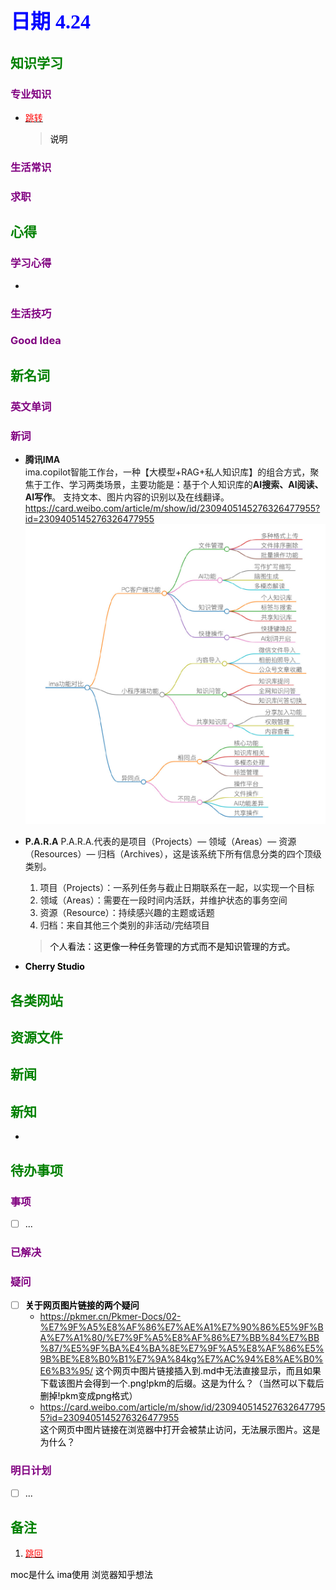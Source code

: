 ## <font color = blue face=楷体 size=6>日期 4.24 </font>

## <font color = green>知识学习 </font>
### <font color = purple>专业知识 </font>
+ <a id = "01-1">  [<font color = red>跳转</font>](#01-2)
   > <font color = o> 说明 </font>
### <font color = purple>生活常识 </font>

### <font color = purple>求职 </font>



## <font color = green>心得 </font>
### <font color = purple>学习心得 </font>
+ 
### <font color = purple>生活技巧 </font>

### <font color = purple>Good Idea </font>



## <font color = green>新名词 </font>
### <font color = purple>英文单词 </font>
### <font color = purple>新词 </font>
+ **腾讯IMA**  
	ima.copilot智能工作台，一种【大模型+RAG+私人知识库】的组合方式，聚焦于工作、学习两类场景，主要功能是：基于个人知识库的**AI搜索、AI阅读、AI写作**。
	支持文本、图片内容的识别以及在线翻译。
https://card.weibo.com/article/m/show/id/2309405145276326477955?id=2309405145276326477955  
	<img src="https://github.com/zeff163/stackedit-app-data/blob/master/Daily%20work/2025/picture/4.24/006fRELkly4hzk7s998vfj30u00u0n1w.jpg?raw=true">

+ **P.A.R.A**
	P.A.R.A.代表的是项目（Projects）— 领域（Areas）— 资源（Resources）— 归档（Archives），这是该系统下所有信息分类的四个顶级类别。
	1.  项目（Projects）：一系列任务与截止日期联系在一起，以实现一个目标
	2.  领域（Areas）：需要在一段时间内活跃，并维护状态的事务空间
	3.  资源（Resource）：持续感兴趣的主题或话题
	4.  归档：来自其他三个类别的非活动/完结项目  
	> <font color=o >个人看法：这更像一种任务管理的方式而不是知识管理的方式。

+ **Cherry Studio**  
	

## <font color = green>各类网站 </font>


## <font color = green>资源文件 </font>


## <font color = green>新闻 </font>


## <font color = green>新知 </font>
+ 

## <font color = green>待办事项 </font>
### <font color = purple>事项 </font>
- [ ] ...
### <font color = purple>已解决 </font>
### <font color = purple>疑问 </font>
- [ ] **关于网页图片链接的两个疑问**  
	+ https://pkmer.cn/Pkmer-Docs/02-%E7%9F%A5%E8%AF%86%E7%AE%A1%E7%90%86%E5%9F%BA%E7%A1%80/%E7%9F%A5%E8%AF%86%E7%BB%84%E7%BB%87/%E5%9F%BA%E4%BA%8E%E7%9F%A5%E8%AF%86%E5%9B%BE%E8%B0%B1%E7%9A%84kg%E7%AC%94%E8%AE%B0%E6%B3%95/ 
		这个网页中图片链接插入到.md中无法直接显示，而且如果下载该图片会得到一个.png!pkm的后缀。这是为什么？（当然可以下载后删掉!pkm变成png格式）
	+ https://card.weibo.com/article/m/show/id/2309405145276326477955?id=2309405145276326477955  
	 这个网页中图片链接在浏览器中打开会被禁止访问，无法展示图片。这是为什么？

### <font color = purple>明日计划 </font>
- [ ] ...


## <font color = green>备注 </font>
  1. <a id ="01-2">[<font color = red>跳回</font>](#01-1)

moc是什么 
ima使用
浏览器知乎想法


<!--stackedit_data:
eyJoaXN0b3J5IjpbMTI1ODAyMTA5NCwxNTIxNTc4Nzk0LDIxMT
I3MTcxMzQsMTUwNzMyOTY2OCwyMTc5NjEwNTMsNjAyOTE1MTg5
LDE0OTYyODI4MjRdfQ==
-->